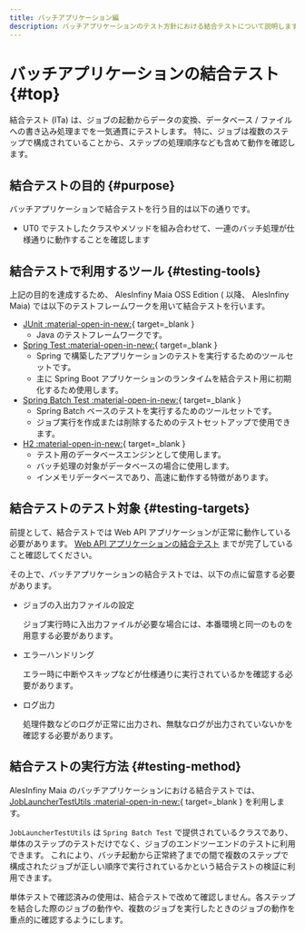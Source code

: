 ```yaml
---
title: バッチアプリケーション編
description: バッチアプリケーションのテスト方針における結合テストについて説明します。
---
```


# バッチアプリケーションの結合テスト {#top}

結合テスト (ITa) は、ジョブの起動からデータの変換、データベース / ファイルへの書き込み処理までを一気通貫にテストします。
特に、ジョブは複数のステップで構成されていることから、ステップの処理順序なども含めて動作を確認します。

## 結合テストの目的 {#purpose}

バッチアプリケーションで結合テストを行う目的は以下の通りです。

- UT0 でテストしたクラスやメソッドを組み合わせて、一連のバッチ処理が仕様通りに動作することを確認します

## 結合テストで利用するツール {#testing-tools}

上記の目的を達成するため、 AlesInfiny Maia OSS Edition ( 以降、 AlesInfiny Maia) では以下のテストフレームワークを用いて結合テストを行います。

- [JUnit :material-open-in-new:](https://junit.org/){ target=_blank }
    - Java のテストフレームワークです。
- [Spring Test :material-open-in-new:](https://spring.pleiades.io/spring-framework/docs/current/reference/html/testing.html){ target=_blank }
    - Spring で構築したアプリケーションのテストを実行するためのツールセットです。
    - 主に Spring Boot アプリケーションのランタイムを結合テスト用に初期化するため使用します。
- [Spring Batch Test :material-open-in-new:](org.springframework.batch:spring-batch-test){ target=_blank }
    - Spring Batch ベースのテストを実行するためのツールセットです。
    - ジョブ実行を作成または削除するためのテストセットアップで使用できます。
- [H2 :material-open-in-new:](https://www.h2database.com/){ target=_blank }
    - テスト用のデータベースエンジンとして使用します。
    - バッチ処理の対象がデータベースの場合に使用します。
    - インメモリデータベースであり、高速に動作する特徴があります。

## 結合テストのテスト対象 {#testing-targets}

前提として、結合テストでは Web API アプリケーションが正常に動作している必要があります。
[Web API アプリケーションの結合テスト](../../client-side-rendering/test/backend-application/integration-test.md) までが完了していること確認してください。

その上で、バッチアプリケーションの結合テストでは、以下の点に留意する必要があります。

- ジョブの入出力ファイルの設定

    ジョブ実行時に入出力ファイルが必要な場合には、本番環境と同一のものを用意する必要があります。

- エラーハンドリング

    エラー時に中断やスキップなどが仕様通りに実行されているかを確認する必要があります。

- ログ出力

    処理件数などのログが正常に出力され、無駄なログが出力されていないかを確認する必要があります。

## 結合テストの実行方法 {#testing-method}

AlesInfiny Maia のバッチアプリケーションにおける結合テストでは、 [JobLauncherTestUtils :material-open-in-new:](https://spring.pleiades.io/spring-batch/docs/current/api/org/springframework/batch/test/JobLauncherTestUtils.html){ target=_blank } を利用します。

`JobLauncherTestUtils` は `Spring Batch Test` で提供されているクラスであり、単体のステップのテストだけでなく、ジョブのエンドツーエンドのテストに利用できます。
これにより、バッチ起動から正常終了までの間で複数のステップで構成されたジョブが正しい順序で実行されているかという結合テストの検証に利用できます。

単体テストで確認済みの使用は、結合テストで改めて確認しません。各ステップを結合した際のジョブの動作や、複数のジョブを実行したときのジョブの動作を重点的に確認するようにします。
